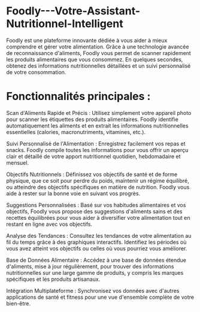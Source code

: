 # Foodly---Votre-Assistant-Nutritionnel-Intelligent
Foodly est une plateforme innovante dédiée à vous aider à mieux comprendre et gérer votre alimentation. 
Grâce à une technologie avancée de reconnaissance d'aliments, Foodly vous permet de scanner rapidement les produits alimentaires que vous consommez. En quelques secondes, obtenez des informations nutritionnelles détaillées et un suivi personnalisé de votre consommation.

# Fonctionnalités principales :
Scan d'Aliments Rapide et Précis : Utilisez simplement votre appareil photo pour scanner les étiquettes des produits alimentaires. Foodly identifie automatiquement les aliments et en extrait les informations nutritionnelles essentielles (calories, macronutriments, vitamines, etc.).

Suivi Personnalisé de l'Alimentation : Enregistrez facilement vos repas et snacks. Foodly compile toutes les informations pour vous offrir un aperçu clair et détaillé de votre apport nutritionnel quotidien, hebdomadaire et mensuel.

Objectifs Nutritionnels : Définissez vos objectifs de santé et de forme physique, que ce soit pour perdre du poids, maintenir un régime équilibré, ou atteindre des objectifs spécifiques en matière de nutrition. Foodly vous aide à rester sur la bonne voie en suivant vos progrès.

Suggestions Personnalisées : Basé sur vos habitudes alimentaires et vos objectifs, Foodly vous propose des suggestions d'aliments sains et des recettes équilibrées pour vous aider à diversifier votre alimentation tout en restant en ligne avec vos objectifs.

Analyse des Tendances : Consultez les tendances de votre alimentation au fil du temps grâce à des graphiques interactifs. Identifiez les périodes où vous avez atteint vos objectifs ou celles où vous pourriez vous améliorer.

Base de Données Alimentaire : Accédez à une base de données étendue d'aliments, mise à jour régulièrement, pour trouver des informations nutritionnelles sur une large gamme de produits, y compris les marques spécifiques et les produits artisanaux.

Intégration Multiplateforme : Synchronisez vos données avec d'autres applications de santé et fitness pour une vue d'ensemble complète de votre bien-être.

